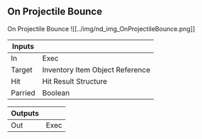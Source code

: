 ## On Projectile Bounce
On Projectile Bounce
![[../img/nd_img_OnProjectileBounce.png]]

|Inputs||
|--|--|
| In | Exec |
| Target | Inventory Item Object Reference |
| Hit | Hit Result Structure |
| Parried | Boolean |

|Outputs||
|--|--|
| Out | Exec |
